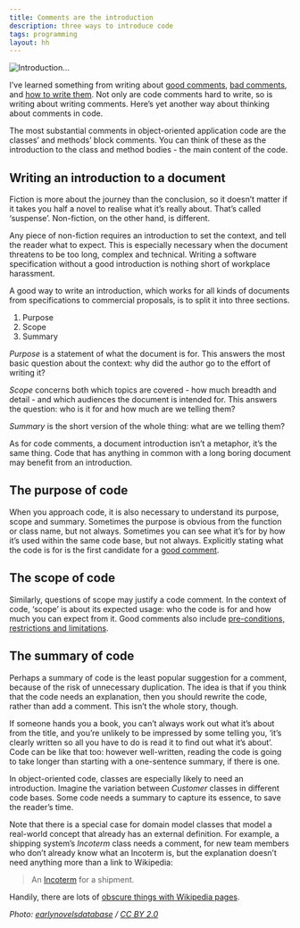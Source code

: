 ```yaml
---
title: Comments are the introduction
description: three ways to introduce code
tags: programming
layout: hh
---
```


![Introduction…](introduction.jpg)

I’ve learned something from writing about [good comments](3-kinds-of-good-comments), [bad comments](7-ways-to-write-bad-comments), and [how to write them](how-to-comment-code). Not only are code comments hard to write, so is writing about writing comments. Here’s yet another way about thinking about comments in code.

The most substantial comments in object-oriented application code are the classes’ and methods’ block comments. You can think of these as the introduction to the class and method bodies - the main content of the code.

## Writing an introduction to a document

Fiction is more about the journey than the conclusion, so it doesn’t matter if it takes you half a novel to realise what it’s really about. That’s called ‘suspense’. Non-fiction, on the other hand, is different.

Any piece of non-fiction requires an introduction to set the context, and tell the reader what to expect. This is especially necessary when the document threatens to be too long, complex and technical. Writing a software specification without a good introduction is nothing short of workplace harassment.

A good way to write an introduction, which works for all kinds of documents from specifications to commercial proposals, is to split it into three sections.

1. Purpose
2. Scope
3. Summary

_Purpose_ is a statement of what the document is for. This answers the most basic question about the context: why did the author go to the effort of writing it?

_Scope_ concerns both which topics are covered - how much breadth and detail - and which audiences the document is intended for. This answers the question: who is it for and how much are we telling them?

_Summary_ is the short version of the whole thing: what are we telling them?

As for code comments, a document introduction isn’t a metaphor, it’s the same thing. Code that has anything in common with a long boring document may benefit from an introduction.

## The purpose of code

When you approach code, it is also necessary to understand its purpose, scope and summary. Sometimes the purpose is obvious from the function or class name, but not always. Sometimes you can see what it’s for by how it’s used within the same code base, but not always. Explicitly stating what the code is for is the first candidate for a [good comment](3-kinds-of-good-comments).

## The scope of code

Similarly, questions of scope may justify a code comment. In the context of code, ‘scope’ is about its expected usage: who the code is for and how much you can expect from it. Good comments also include [pre-conditions, restrictions and limitations](http://hilton.org.uk/blog/3-kinds-of-good-comments).

## The summary of code

Perhaps a summary of code is the least popular suggestion for a comment, because of the risk of unnecessary duplication. The idea is that if you think that the code needs an explanation, then you should rewrite the code, rather than add a comment. This isn’t the whole story, though.

If someone hands you a book, you can’t always work out what it’s about from the title, and you’re unlikely to be impressed by some telling you, ‘it’s clearly written so all you have to do is read it to find out what it’s about’. Code can be like that too: however well-written, reading the code is going to take longer than starting with a one-sentence summary, if there is one.

In object-oriented code, classes are especially likely to need an introduction. Imagine the variation between _Customer_ classes in different code bases. Some code needs a summary to capture its essence, to save the reader’s time.

Note that there is a special case for domain model classes that model a real-world concept that already has an external definition. For example, a shipping system’s _Incoterm_ class needs a comment, for new team members who don’t already know what an Incoterm is, but the explanation doesn’t need anything more than a link to Wikipedia:

> An [Incoterm](http://en.wikipedia.org/wiki/Incoterms) for a shipment.

Handily, there are lots of [obscure things with Wikipedia pages](http://hilton.org.uk/blog/today-i-learned).

_Photo: [earlynovelsdatabase](https://www.flickr.com/photos/97741188@N04/14486379561/) / [CC BY 2.0](https://creativecommons.org/licenses/by/2.0/)_

